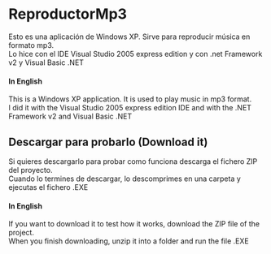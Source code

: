# ReproductorMp3
<p>Esto es una aplicación de Windows XP. Sirve para reproducir música en formato mp3.</br>
Lo hice con el IDE Visual Studio 2005 express edition y con .net Framework v2 y Visual Basic .NET</p>

<h4>In English</h4>

<p>This is a Windows XP application. It is used to play music in mp3 format.</br>
I did it with the Visual Studio 2005 express edition IDE and with the .NET Framework v2 and Visual Basic .NET</p>
<h2>Descargar para probarlo (Download it)</h2>

<p>Si quieres descargarlo para probar como funciona descarga el fichero ZIP del proyecto.</br> 
Cuando lo termines de descargar, lo descomprimes en una carpeta y ejecutas el fichero .EXE</p>

<h4>In English</h4>
<p>
If you want to download it to test how it works, download the ZIP file of the project. </br>
When you finish downloading, unzip it into a folder and run the file .EXE</p>
